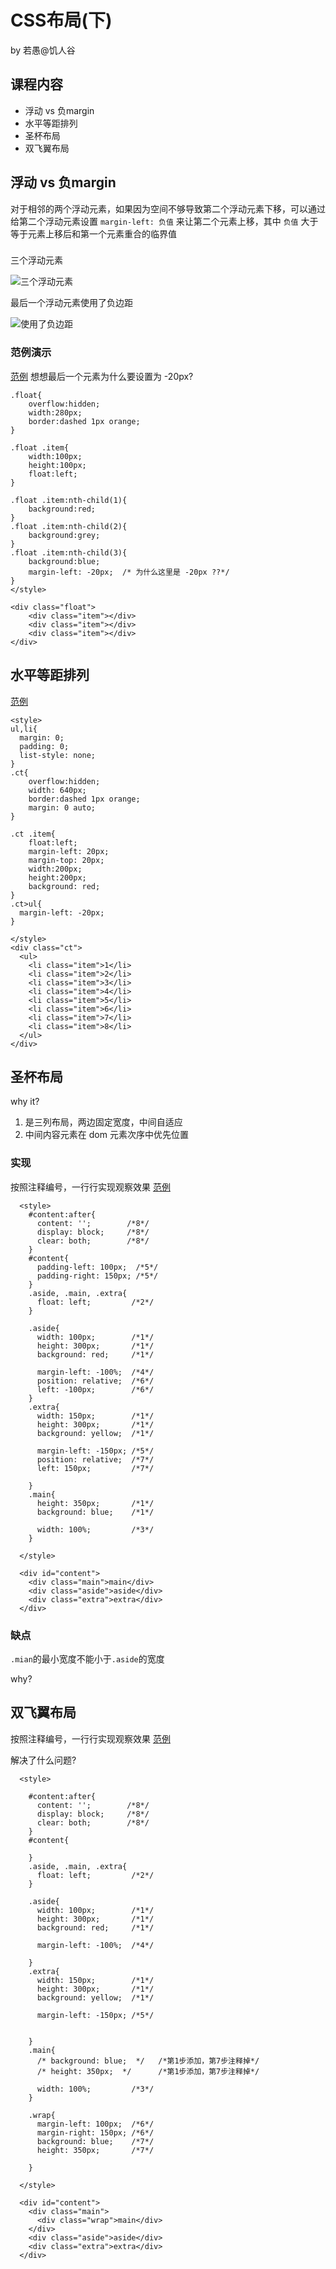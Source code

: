 # CSS布局(下)
by 若愚@饥人谷

## 课程内容
- 浮动 vs 负margin
- 水平等距排列
- 圣杯布局
- 双飞翼布局

## 浮动 vs 负margin
对于相邻的两个浮动元素，如果因为空间不够导致第二个浮动元素下移，可以通过给第二个浮动元素设置 `margin-left: 负值` 来让第二个元素上移，其中 `负值` 大于等于元素上移后和第一个元素重合的临界值

### 
三个浮动元素

![三个浮动元素](http://7xpvnv.com2.z0.glb.qiniucdn.com/d425977a-04be-4c01-9a32-c2ac9bea91cd) 

最后一个浮动元素使用了负边距

![使用了负边距](http://7xpvnv.com2.z0.glb.qiniucdn.com/4e8403cd-46a8-4954-be37-4c3ebc1aec46) 

###  范例演示
[范例](http://js.jirengu.com/jobi)  想想最后一个元素为什么要设置为 -20px?
```
.float{
    overflow:hidden;
    width:280px;
    border:dashed 1px orange;
}

.float .item{
    width:100px;
    height:100px;
    float:left;
}

.float .item:nth-child(1){
    background:red;
}
.float .item:nth-child(2){
    background:grey;
}
.float .item:nth-child(3){
    background:blue;
    margin-left: -20px;  /* 为什么这里是 -20px ??*/
}
</style>

<div class="float">
    <div class="item"></div>
    <div class="item"></div>
    <div class="item"></div>
</div>
```
## 水平等距排列
[范例](http://js.jirengu.com/xute)
```
<style>
ul,li{
  margin: 0;
  padding: 0;
  list-style: none;
}
.ct{
    overflow:hidden;
    width: 640px;
    border:dashed 1px orange;
    margin: 0 auto;
}

.ct .item{
    float:left;
    margin-left: 20px;
    margin-top: 20px;
    width:200px;
    height:200px;
    background: red;
}
.ct>ul{
  margin-left: -20px;
}

</style>
<div class="ct">
  <ul>
    <li class="item">1</li>
    <li class="item">2</li>
    <li class="item">3</li>
    <li class="item">4</li>
    <li class="item">5</li>
    <li class="item">6</li>
    <li class="item">7</li>
    <li class="item">8</li>
  </ul>
</div>
```
## 圣杯布局
why it?

1. 是三列布局，两边固定宽度，中间自适应
2. 中间内容元素在 dom 元素次序中优先位置
 
### 实现
按照注释编号，一行行实现观察效果 [范例](http://js.jirengu.com/poya/1/edit?html,output)
```
  <style>
    #content:after{
      content: '';        /*8*/
      display: block;     /*8*/
      clear: both;        /*8*/
    }
    #content{
      padding-left: 100px;  /*5*/
      padding-right: 150px; /*5*/
    }
    .aside, .main, .extra{
      float: left;         /*2*/
    }
    
    .aside{
      width: 100px;        /*1*/
      height: 300px;       /*1*/
      background: red;     /*1*/
      
      margin-left: -100%;  /*4*/
      position: relative;  /*6*/
      left: -100px;        /*6*/
    }
    .extra{
      width: 150px;        /*1*/
      height: 300px;       /*1*/
      background: yellow;  /*1*/
      
      margin-left: -150px; /*5*/
      position: relative;  /*7*/
      left: 150px;         /*7*/
      
    }
    .main{
      height: 350px;       /*1*/
      background: blue;    /*1*/
      
      width: 100%;         /*3*/
    }
  
  </style>

  <div id="content">
    <div class="main">main</div>
    <div class="aside">aside</div>
    <div class="extra">extra</div>
  </div>

```
### 缺点
`.mian`的最小宽度不能小于`.aside`的宽度

why?

## 双飞翼布局
按照注释编号，一行行实现观察效果 [范例](http://js.jirengu.com/tewom/2/edit)

解决了什么问题?

```
  <style>
    
    #content:after{
      content: '';        /*8*/
      display: block;     /*8*/
      clear: both;        /*8*/
    }
    #content{
  
    }
    .aside, .main, .extra{
      float: left;         /*2*/
    }
    
    .aside{
      width: 100px;        /*1*/
      height: 300px;       /*1*/
      background: red;     /*1*/
      
      margin-left: -100%;  /*4*/

    }
    .extra{
      width: 150px;        /*1*/
      height: 300px;       /*1*/
      background: yellow;  /*1*/
      
      margin-left: -150px; /*5*/

      
    }
    .main{
      /* background: blue;  */   /*第1步添加，第7步注释掉*/
      /* height: 350px;  */      /*第1步添加，第7步注释掉*/
      
      width: 100%;         /*3*/
    }
    
    .wrap{
      margin-left: 100px;  /*6*/
      margin-right: 150px; /*6*/
      background: blue;    /*7*/
      height: 350px;       /*7*/
 
    }
  
  </style>
  
  <div id="content">
    <div class="main">
      <div class="wrap">main</div>
    </div>
    <div class="aside">aside</div>
    <div class="extra">extra</div>
  </div>

```





